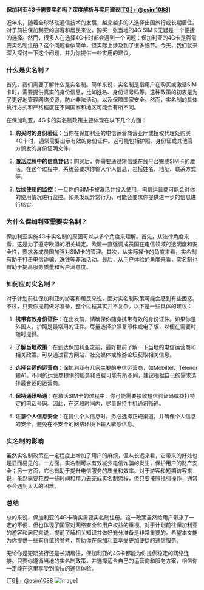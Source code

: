 **保加利亚4G卡需要实名吗？深度解析与实用建议[[TG💪+ @esim1088](https://t.me/s/esim1088)]**

近年来，随着全球移动通信技术的发展，越来越多的人选择出国旅行或长期居住。对于前往保加利亚的游客和居民来说，购买一张当地的4G SIM卡无疑是一个便捷的选择。然而，很多人在选择4G卡时都会遇到一个问题：保加利亚的4G卡是否需要实名制注册？这个问题看似简单，但实际上涉及到了很多细节。今天，我们就来深入探讨一下这个问题，并为你提供一些实用的建议。

### 什么是实名制？

首先，我们需要了解什么是实名制。简单来说，实名制是指用户在购买或激活SIM卡时，需要提供真实的身份信息，比如姓名、身份证号码等。这种政策的初衷是为了更好地管理网络资源，防止非法活动，以及保障国家安全。然而，实名制的具体执行方式和严格程度在不同国家和地区可能会有所不同。

在保加利亚，4G卡的实名制政策主要体现在以下几个方面：

1. **购买时的身份验证**：当你在保加利亚的电信运营商营业厅或授权代理处购买4G卡时，通常需要出示有效的身份证件。这可能包括护照、身份证或其他官方颁发的身份证明文件。

2. **激活过程中的信息登记**：购买后，你需要通过短信或在线平台完成SIM卡的激活。在这个过程中，系统会要求你输入个人信息，包括姓名、地址、联系方式等。

3. **后续使用的监控**：一旦你的SIM卡被激活并投入使用，电信运营商可能会对你的使用情况进行监控。如果发现异常行为，可能会要求你提供进一步的信息进行核实。

### 为什么保加利亚需要实名制？

保加利亚实施4G卡实名制的原因可以从多个角度来理解。首先，从法律角度来看，这是为了遵守欧盟的相关规定。欧盟一直强调成员国在电信领域的透明度和安全性，要求各成员国加强对SIM卡的管理。其次，从实际操作的角度来看，实名制有助于打击电信诈骗、洗钱等非法活动。最后，从用户体验的角度来看，实名制也有助于提高服务质量和客户满意度。

### 如何应对实名制？

对于计划前往保加利亚的游客和居民来说，面对实名制政策可能会感到有些困惑。不过，只要你提前做好准备，整个过程其实并不复杂。以下是一些具体的建议：

1. **携带有效身份证件**：在出发前，请确保你随身携带有效的身份证件。如果你是外国人，护照是最常用的证件。尽量选择护照复印件或电子版，以便在需要时随时提供。

2. **了解当地政策**：在到达保加利亚之前，最好提前了解一下当地的电信运营商和相关政策。可以通过官方网站、社交媒体或旅游论坛获取相关信息。

3. **选择合适的运营商**：保加利亚有几家主要的电信运营商，如Mobiltel、Telenor和A1。不同的运营商提供的服务和资费可能有所不同，建议根据自己的需求选择最合适的运营商。

4. **保持通讯畅通**：在激活SIM卡的过程中，你可能需要接收短信验证码或拨打特定的电话号码。因此，在这段时间内，尽量保持手机通讯畅通。

5. **注意个人信息安全**：在提供个人信息时，务必选择正规渠道，并确保个人信息的安全。避免在不安全的网络环境下输入敏感信息。

### 实名制的影响

虽然实名制政策在一定程度上增加了用户的麻烦，但从长远来看，它带来的好处也是显而易见的。一方面，实名制可以有效减少电信诈骗的发生，保护用户的财产安全；另一方面，它也有助于提升电信服务的质量和效率。对于游客和短期访客来说，虽然需要花费一些时间和精力去完成实名制流程，但只要按照指引操作，通常不会遇到太大的困难。

### 总结

总的来说，保加利亚的4G卡确实需要实名制注册。这一政策虽然给用户带来了一定的不便，但也体现了国家对网络安全和用户权益的重视。对于计划前往保加利亚的游客和居民来说，提前了解相关知识并做好充分准备是非常重要的。希望本文能为你提供一些有价值的参考，帮助你在保加利亚享受更加便捷的通信服务。

无论你是短期旅行还是长期居住，保加利亚的4G卡都能为你提供稳定的网络连接。只要你遵循当地的实名制政策，并选择适合自己的运营商和服务方案，相信你一定能在这里享受到愉快的通信体验。

[[TG💪+ @esim1088](https://t.me/s/esim1088) ![Image](https://i.postimg.cc/4NQfJmqS/Snipaste-2025-05-13-00-14-12.png)]